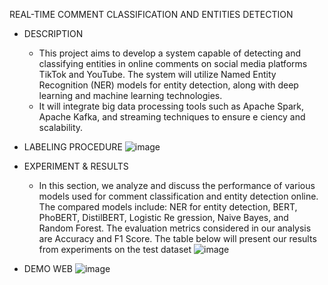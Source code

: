  REAL-TIME COMMENT CLASSIFICATION AND ENTITIES DETECTION 

* DESCRIPTION
    - This project aims to develop a system capable of detecting and classifying entities in online comments on social media platforms TikTok and YouTube. The system will utilize Named Entity Recognition (NER) models for entity detection, along with deep learning and machine learning technologies.
   - It will integrate big data processing tools such as Apache Spark, Apache Kafka, and streaming techniques to ensure e ciency and scalability.
 

 
* LABELING PROCEDURE 
   ![image](https://github.com/user-attachments/assets/a659ba5f-713b-40f0-a69c-6d141afd2991)

* EXPERIMENT & RESULTS
  -  In this section, we analyze and discuss the performance of various models used
 for comment classification and entity detection online. The compared models
 include: NER for entity detection, BERT, PhoBERT, DistilBERT, Logistic Re
gression, Naive Bayes, and Random Forest. The evaluation metrics considered in
 our analysis are Accuracy and F1 Score. The table below will present our results
 from experiments on the test dataset
![image](https://github.com/user-attachments/assets/41d0cd52-2317-4ae8-9b06-f852531254d0)


* DEMO WEB 
![image](https://github.com/user-attachments/assets/b778161b-2284-4ae8-8607-938662cca156)


